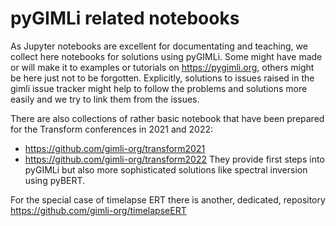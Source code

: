 # pyGIMLi related notebooks

As Jupyter notebooks are excellent for documentating and teaching, we collect here notebooks for solutions using pyGIMLi. Some might have made or will make it to examples or tutorials on https://pygimli.org, others might be here just not to be forgotten. Explicitly, solutions to issues raised in the gimli issue tracker might help to follow the problems and solutions more easily and we try to link them from the issues.

There are also collections of rather basic notebook that have been prepared for the Transform conferences in 2021 and 2022:
* https://github.com/gimli-org/transform2021
* https://github.com/gimli-org/transform2022
They provide first steps into pyGIMLi but also more sophisticated solutions like spectral inversion using pyBERT.

For the special case of timelapse ERT there is another, dedicated, repository https://github.com/gimli-org/timelapseERT

